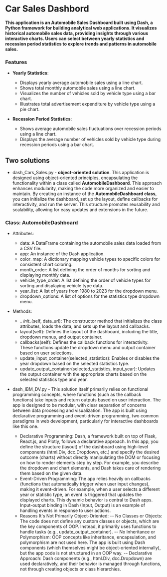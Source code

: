 # Car Sales Dashbord

**This application is an Automobile Sales Dashboard built using Dash, a Python framework for building analytical web applications. It visualizes historical automobile sales data, providing insights through various interactive charts. Users can select between yearly statistics and recession period statistics to explore trends and patterns in automobile sales.**

### Features

- **Yearly Statistics**:
  - Displays yearly average automobile sales using a line chart.
  - Shows total monthly automobile sales using a line chart.
  - Visualizes the number of vehicles sold by vehicle type using a bar chart.
  - Illustrates total advertisement expenditure by vehicle type using a pie chart.

- **Recession Period Statistics**:
  - Shows average automobile sales fluctuations over recession periods using a line chart.
  - Displays the average number of vehicles sold by vehicle type during recession periods using a bar chart.

## Two solutions

- dash_Cars_Sales.py - **object-oriented solution**. This application is designed using object-oriented principles, encapsulating the functionality within a class called **AutomobileDashboard**. This approach enhances modularity, making the code more organized and easier to maintain. By creating an instance of the **AutomobileDashboard class**, you can initialize the dashboard, set up the layout, define callbacks for interactivity, and run the server. This structure promotes reusability and scalability, allowing for easy updates and extensions in the future.



### Class: AutomobileDashboard
* Attributes:
  - data: A DataFrame containing the automobile sales data loaded from a CSV file.
  - app: An instance of the Dash application.
  - color_map: A dictionary mapping vehicle types to specific colors for consistent chart coloring.
  - month_order: A list defining the order of months for sorting and displaying monthly data.
  - vehicle_type_order: A list defining the order of vehicle types for sorting and displaying vehicle type data.
  - year_list: A list of years from 1980 to 2023 for the dropdown menu.
  - dropdown_options: A list of options for the statistics type dropdown menu.
* Methods:
  - _ _init__(self, data_url): The constructor method that initializes the class attributes, loads the data, and sets up the layout and callbacks.
  - layout(self): Defines the layout of the dashboard, including the title, dropdown menus, and output container.
  - callbacks(self): Defines the callback functions for interactivity. These functions update the dropdown menu and output container based on user selections.
  - update_input_container(selected_statistics): Enables or disables the year dropdown based on the selected statistics type.
  - update_output_container(selected_statistics, input_year): Updates the output container with the appropriate charts based on the selected statistics type and year.

* dash_IBM_DV.py - This solution itself primarily relies on functional programming concepts, where functions (such as the callback functions) take inputs and return outputs based on user interaction. The app is designed to be modular, with clear separation of concerns between data processing and visualization. The app is built using declarative programming and event-driven programming, two common paradigms in web development, particularly for interactive dashboards like this one.
  - Declarative Programming: Dash, a framework built on top of Flask, React.js, and Plotly, follows a declarative approach. In this app, you define the structure (layout) of the dashboard using high-level components (html.Div, dcc.Dropdown, etc.) and specify the desired outcome (charts) without directly manipulating the DOM or focusing on how to render elements step by step. For example, you describe the dropdown and chart elements, and Dash takes care of rendering them based on the given data.
  - Event-Driven Programming: The app relies heavily on callbacks (functions that automatically trigger when user input changes), making it event-driven. For example, when a user selects a different year or statistic type, an event is triggered that updates the displayed charts. This dynamic behavior is central to Dash apps. Input-output binding in Dash (Input, Output) is an example of handling events in response to user actions.
  - Reasons It's Not Primarily Object-Oriented:
    -- No Classes or Objects: The code does not define any custom classes or objects, which are the key components of OOP. Instead, it primarily uses functions to handle tasks (e.g., update_output_container).
    -- No Inheritance or Polymorphism: OOP concepts like inheritance, encapsulation, and polymorphism are not used here. The app is built using Dash components (which themselves might be object-oriented internally), but the app code is not structured in an OOP way.
    -- Declarative Approach: Dash components (e.g., html.Div, dcc.Dropdown) are used declaratively, and their behavior is managed through functions, not through creating objects or class hierarchies.


